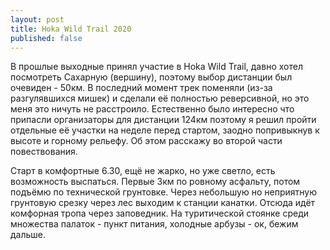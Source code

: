 ```yaml
---
layout: post
title: Hoka Wild Trail 2020
published: false
---
```


В прошлые выходные принял участие в Hoka Wild Trail, давно хотел посмотреть Сахарную (вершину), поэтому выбор дистанции был очевиден - 50км. В последний момент трек поменяли (из-за разгулявшихся мишек) и сделали её полностью реверсивной, но это меня это ничуть не расстроило. Естественно было интересно что припасли организаторы для дистанции 124км поэтому я решил пройти отдельные её участки на неделе перед стартом, заодно попривыкнув к высоте и горному рельефу. Об этом расскажу во второй части повествования.

Старт в комфортные 6.30, ещё не жарко, но уже светло, есть возможность выспаться. Первые 3км по ровному асфальту, потом подъёмю по технической грунтовке. Через небольшую но неприятную грунтовую срезку через лес выходим к станции канатки. Отсюда идёт комфорная тропа через заповедник. На туритической стоянке среди множества палаток - пункт питания, холодные арбузы - ок, бежим дальше. 




